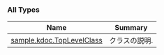 

### All Types

| Name | Summary |
|---|---|
| [sample.kdoc.TopLevelClass](../sample.kdoc/-top-level-class/index.md) | クラスの説明. |
